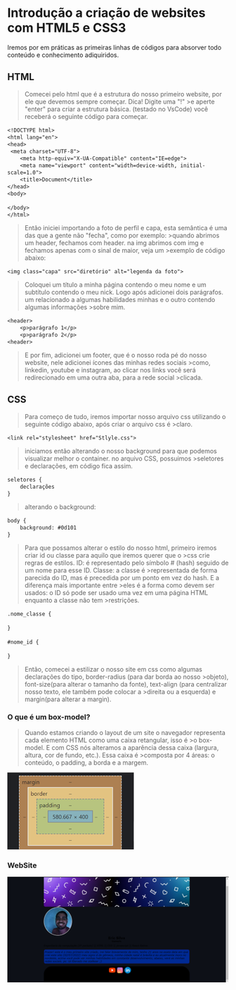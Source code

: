 # Introdução a criação de websites com HTML5 e CSS3

Iremos por em práticas as primeiras linhas de códigos para absorver todo conteúdo e conhecimento adiquiridos.

## HTML

>Comecei pelo html que é a estrutura do nosso primeiro website, por ele que devemos sempre começar. Dica! Digite uma "!" >e aperte "enter" para criar a estrutura básica. (testado no VsCode) você receberá o seguinte código para começar.

    <!DOCTYPE html>
    <html lang="en">
    <head>
     <meta charset="UTF-8">
        <meta http-equiv="X-UA-Compatible" content="IE=edge">
        <meta name="viewport" content="width=device-width, initial-scale=1.0">
        <title>Document</title>
    </head>
    <body>
    
    </body>
    </html>

>Então iniciei importando a foto de perfil e capa, esta semântica é uma das que a gente não "fecha", como por exemplo: >quando abrimos um header, fechamos com header. na img abrimos com img e fechamos apenas com o sinal de maior, veja um >exemplo de código abaixo:

    <img class="capa" src="diretório" alt="legenda da foto">

>Coloquei um título a minha página contendo o meu nome e um subtítulo contendo o meu nick.
>Logo após adicionei dois parágrafos. um relacionado a algumas habilidades minhas e o outro contendo algumas informações >sobre mim.

    <header>
        <p>parágrafo 1</p>
        <p>parágrafo 2</p>
    <header>

>E por fim, adicionei um footer, que é o nosso roda pé do nosso website, nele adicionei ícones das minhas redes sociais >como, linkedin, youtube e instagram, ao clicar nos links você será redirecionado em uma outra aba, para a rede social >clicada.

## CSS

>Para começo de tudo, iremos importar nosso arquivo css utilizando o seguinte código abaixo, após criar o arquivo css é >claro.

    <link rel="stylesheet" href="Stlyle.css">

>iniciamos então alterando o nosso background para que podemos visualizar melhor o container. no arquivo CSS, possuimos >seletores e declarações, em código fica assim.

    seletores {
        declarações
    }

>alterando o background:

    body {
        background: #0d101
    }

>Para que possamos alterar o estilo do nosso html, primeiro iremos criar id ou classe para aquilo que iremos querer que o >css crie regras de estilos. ID: é representado pelo símbolo # (hash) seguido de um nome para esse ID. Classe: a classe é >representada de forma parecida do ID, mas é precedida por um ponto em vez do hash. E a diferença mais importante entre >eles é a forma como devem ser usados: o ID só pode ser usado uma vez em uma página HTML enquanto a classe não tem >restrições.

    .nome_classe {

    }

    #nome_id {

    }
>Então, comecei a estilizar o nosso site em css como algumas declarações do tipo, border-radius (para dar borda ao nosso >objeto), font-size(para alterar o tamanho da fonte), text-align (para centralizar nosso texto, ele também pode colocar a >direita ou a esquerda) e margin(para alterar a margin).

### O que é um box-model?

>Quando estamos criando o layout de um site o navegador representa cada elemento HTML  como uma caixa retangular, isso é >o box-model. E com CSS nós alteramos a aparência dessa caixa (largura, altura, cor de fundo, etc.). Essa caixa é >composta por 4 áreas: o conteúdo, o padding, a borda e a margem.

![box-model](/Pratica%201/imagens/box-model.png "box-model")

### WebSite

![website](/Pratica%201/imagens/imagem-site.png "Imagem do website")
